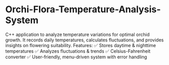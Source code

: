 # Orchi-Flora-Temperature-Analysis-System
C++ application to analyze temperature variations for optimal orchid growth. It records daily temperatures, calculates fluctuations, and provides insights on flowering suitability.
Features:
✅ Stores daytime & nighttime temperatures
✅ Analyzes fluctuations & trends
✅ Celsius-Fahrenheit converter
✅ User-friendly, menu-driven system with error handling
